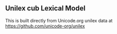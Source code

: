 Unilex cub Lexical Model
----------------------

This is built directly from Unicode.org unilex data at
https://github.com/unicode-org/unilex
